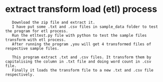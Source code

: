 # extract transform load (etl) process 
       Download the zip file and extract it.       
       I have put some .txt and .csv files in sample_data folder to test the program for etl process.
       Run the etltest.py file with python to test the sample files transform with etl process.                   
       After running the program ,you will get 4 transformed files of respective sample files.
       
       This program extract .txt and .csv files. It transform them by capitalising the column in .txt file and doing word count in .csv file.
       Finally it loads the transform file to a new .txt and .csv file respectively.
      
